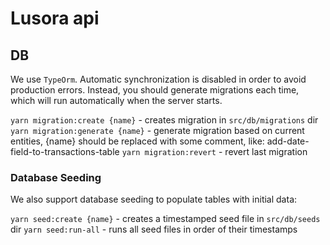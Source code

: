 # Lusora api

## DB
We use `TypeOrm`. Automatic synchronization is disabled in order to avoid production errors.
Instead, you should generate migrations each time, which will run automatically when the server starts.

`yarn migration:create {name}` - creates migration in `src/db/migrations` dir
`yarn migration:generate {name}` - generate migration based on current entities, {name} should be replaced with some comment, like: add-date-field-to-transactions-table
`yarn migration:revert` - revert last migration

### Database Seeding

We also support database seeding to populate tables with initial data:

`yarn seed:create {name}` - creates a timestamped seed file in `src/db/seeds` dir
`yarn seed:run-all` - runs all seed files in order of their timestamps
